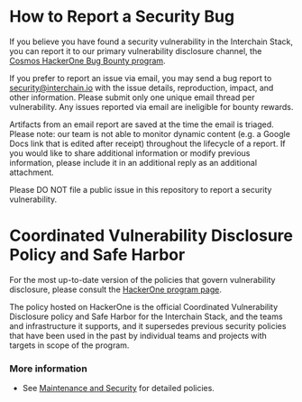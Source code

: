 # How to Report a Security Bug

If you believe you have found a security vulnerability in the Interchain Stack, you can report it to our primary vulnerability disclosure channel, the [Cosmos HackerOne Bug Bounty program](https://hackerone.com/cosmos?type=team).

<!-- markdown-link-check-disable-next-line -->
If you prefer to report an issue via email, you may send a bug report to [security@interchain.io](mailto:security@interchain.io) with the issue details, reproduction, impact, and other information. Please submit only one unique email thread per vulnerability. Any issues reported via email are ineligible for bounty rewards. 

Artifacts from an email report are saved at the time the email is triaged. Please note: our team is not able to monitor dynamic content (e.g. a Google Docs link that is edited after receipt) throughout the lifecycle of a report. If you would like to share additional information or modify previous information, please include it in an additional reply as an additional attachment.

Please DO NOT file a public issue in this repository to report a security vulnerability. 

# Coordinated Vulnerability Disclosure Policy and Safe Harbor

For the most up-to-date version of the policies that govern vulnerability disclosure, please consult the [HackerOne program page](https://hackerone.com/cosmos?type=team&view_policy=true).

The policy hosted on HackerOne is the official Coordinated Vulnerability Disclosure policy and Safe Harbor for the Interchain Stack, and the teams and infrastructure it supports, and it supersedes previous security policies that have been used in the past by individual teams and projects with targets in scope of the program.

### More information

* See [Maintenance and Security](https://github.com/cosmos/security) for detailed policies.
